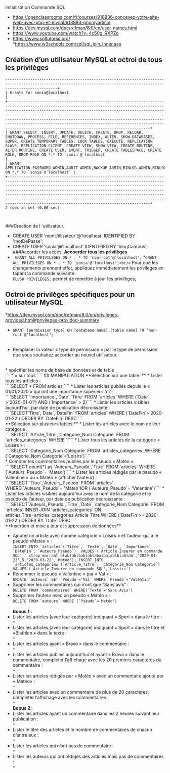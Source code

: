 Initialisation Commande SQL
* https://openclassrooms.com/fr/courses/918836-concevez-votre-site-web-avec-php-et-mysql/913893-phpmyadmin
* https://dev.mysql.com/doc/refman/8.0/en/user-names.html
* https://www.youtube.com/watch?v=4c50g_RXPZo
* https://www.sqltutorial.org/
*https://www.w3schools.com/sql/sql_join_inner.asp

## Création d’un utilisateur MySQL et octroi de tous les privilèges

  ````SHOW GRANTS FOR 'joe'@'office.example.com';
-------------------------------------------------------------------------------------------------------------------------------------------------------------------+
| Grants for sonia@localhost                                                                                                                                                                                                                                                                                                                                                                                                                                                                        |
+---------------------------------------------------------------------------------------------------------------------------------------------------------------------------------------------------------------------------------------------------------------------------------------------------------------------------------------------------------------------------------------------------------------------------------------------------------------------------------------------------+
| GRANT SELECT, INSERT, UPDATE, DELETE, CREATE, DROP, RELOAD, SHUTDOWN, PROCESS, FILE, REFERENCES, INDEX, ALTER, SHOW DATABASES, SUPER, CREATE TEMPORARY TABLES, LOCK TABLES, EXECUTE, REPLICATION SLAVE, REPLICATION CLIENT, CREATE VIEW, SHOW VIEW, CREATE ROUTINE, ALTER ROUTINE, CREATE USER, EVENT, TRIGGER, CREATE TABLESPACE, CREATE ROLE, DROP ROLE ON *.* TO `sonia`@`localhost`                                                                                                           |
| GRANT APPLICATION_PASSWORD_ADMIN,AUDIT_ADMIN,BACKUP_ADMIN,BINLOG_ADMIN,BINLOG_ENCRYPTION_ADMIN,CLONE_ADMIN,CONNECTION_ADMIN,ENCRYPTION_KEY_ADMIN,GROUP_REPLICATION_ADMIN,INNODB_REDO_LOG_ARCHIVE,PERSIST_RO_VARIABLES_ADMIN,REPLICATION_APPLIER,REPLICATION_SLAVE_ADMIN,RESOURCE_GROUP_ADMIN,RESOURCE_GROUP_USER,ROLE_ADMIN,SERVICE_CONNECTION_ADMIN,SESSION_VARIABLES_ADMIN,SET_USER_ID,SYSTEM_USER,SYSTEM_VARIABLES_ADMIN,TABLE_ENCRYPTION_ADMIN,XA_RECOVER_ADMIN ON *.* TO `sonia`@`localhost` |
+---------------------------------------------------------------------------------------------------------------------------------------------------------------------------------------------------------------------------------------------------------------------------------------------------------------------------------------------------------------------------------------------------------------------------------------------------------------------------------------------------+
2 rows in set (0.00 sec)  



````

###Création de l 'utilisateur.
* CREATE USER 'nomUtilisateur'@'localhost' IDENTIFIED BY 'motDePasse';
* CREATE USER 'sonia'@'localhost' IDENTIFIED BY 'blogCampus';
###Accorder les accés.
**Accoerder tous les privilèges**
* ```` GRANT ALL PRIVILEGES ON * . * TO 'non-root'@'localhost';````
*````GRANT ALL PRIVILEGES ON * . * TO 'sonia'@'localhost';<br/>````
Pour que les changements prennent effet, appliquez immédiatement les privilèges en tapant la commande suivante:
<br/>````FLUSH PRIVILEGES;```` permet de remettre à jour les privilèges;

## Octroi de privilèges spécifiques pour un utilisateur MySQL 
*https://dev.mysql.com/doc/refman/8.0/en/privileges-provided.html#privileges-provided-summary
* ````
  GRANT [permission type] ON [database name].[table name] TO ‘non-root’@'localhost’;
  ````
  <br/>
 * Remplacer la valeur « type de permission » par le type de permission que vous souhaitez accorder au nouvel utilisateur.
  <br/>
 * spécifier les noms de base de données et de table
  <br/>
  ````* = sur tous ```` 
## MANIPULATION 
**Sélection sur une table :**
* Lister tous les articles : <br/>
````SELECT * FROM articles;````
* Lister les articles publiés depuis le « 01/01/2020 » qui ont une importance supérieur à 2 : <br/>
````SELECT `Importance`,`Date`,`Titre` FROM `articles` WHERE (`Date` >'2020-01-01') AND (`Importance` > 2)````
* Lister les articles visibles aujourd’hui, par date de publication décroissante  : <br/>
````SELECT`Titre`,`Date`,`DateFin` FROM `articles` WHERE (`DateFin`>'2020-01-22') ORDER BY `DateFin` DESC````
<br/>
**Sélection sur plusieurs tables:**
* Lister les articles avec le nom de leur catégorie : <br/>
````SELECT `Article_Titre`,`Categorie_Nom Categorie` FROM `articles_categories` WHERE 1````
* Lister tous les articles de la catégorie « Loisirs » : <br/>
````SELECT `Categorie_Nom Categorie`
  FROM `articles_categories` 
  WHERE (`Categorie_Nom Categorie`='Loisirs')````<br/>
* Compter les commentaires publiés par le pseudo « Matéo »:<br/>
````SELECT count(*) as `Auteurs_Pseudo`,`Titre`  FROM `articles` WHERE  (`Auteurs_Pseudo`= 'Mateo')````
* Lister les articles rédigés par le pseudo « Valentine » ou « Matéo » (afficher l’auteur) :<br/>
````SELECT `Titre`,`Auteurs_Pseudo` FROM `articles` WHERE(`Auteurs_Pseudo`= 'Mateo')OR  (`Auteurs_Pseudo`= 'Valentine')````
* Lister les articles visibles aujourd’hui avec le nom de la catégorie et le pseudo de l’auteur, par date de publication décroissante  :<br/>
````SELECT`Auteurs_Pseudo`,`Titre`,`Date`,`categorie_Nom Categorie`
  FROM `articles` 
  INNER JOIN  `articles_categories` 
  ON articles.Titre=articles_categories.Article_Titre 
  WHERE (`DateFin`>='2020-01-22')
  ORDER BY `Date` DESC````
<br/>
**Insertion et mise à jour et suppression de données**

* Ajouter un article avec comme catégorie « Loisirs » et l’auteur qui a le pseudo «Matéo » :<br/>
````INSERT INTO `articles`(`Titre`, `Texte`, `Date`, `Importance`, `DateFin`, `Auteurs_Pseudo`) 
  VALUES ('Article Inserer en commande SQL',' ctrop marrant blablablbablablabalbalablblablab','2020-01-22',5,'2020-03-22','Matéo');
  INSERT INTO `articles_categories`(`Article_Titre`, `Categorie_Nom Categorie`) 
  VALUES ('Article Inserer en commande SQL','Loisirs')````
* Renommer le pseudo « Valentine » par « Val »  :<br/>
````UPDATE `auteurs` SET `Pseudo`='Val' WHERE `Pseudo`='Valentin'````
* Supprimer les commentaires qui n’ont que “Sans avis” :<br/>
````DELETE FROM `commentaires` WHERE(`Texte`='Sans Avis')````
* Supprimer l’auteur avec un pseudo « Matéo » :<br/>
````DELETE FROM `auteurs` WHERE (`Pseudo`='Matéo')````
  <br/>
  <br/>
**Bonus 1 :**
* Lister les articles (avec leur catégorie) indiquant « Sport » dans le titre  :<br/>
``*``
* Lister les articles (avec leur catégorie) indiquant « Sport » dans le titre et «Biathlon » dans le texte  :<br/>
``*``
* Lister les articles ayant « Bravo » dans le commentaire  :<br/>
``*``
* Lister les articles publiés aujourd’hui et ayant « Bravo » dans le commentaire, compléter l’affichage avec les 20 premiers caractères du commentaire  :<br/>
``*``
* Lister les articles rédigés par « Matéo » avec un commentaire ajouté par « Matéo»  :<br/>
``*``
* Lister les articles avec un commentaire de plus de 20 caractères, compléter l’affichage avec les commentaires  :<br/>
``*``
  <br/>
**Bonus 2 :**
* Lister les articles ayant un commentaire dans les 2 heures suivant leur publication  :<br/>
``*``
* Lister le titre des articles et le nombre de commentaires de chacun d’entre eux  :<br/>
``*``
* Lister les articles qui n’ont pas de commentaire  :<br/>
``*``
* Lister les auteurs qui ont rédigés des articles mais pas de commentaires  :<br/>
``*``